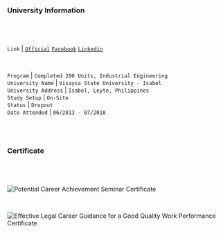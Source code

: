 ### University Information
#

<br />

`Link` | [`Official`](https://www.vsu.edu.ph/academe/satellite-campuses/isabel)&nbsp;[`Facebook`](https://www.facebook.com/visayasstateu.isabel/)&nbsp;[`Linkedin`](https://www.linkedin.com/company/visayas-state-university-isabel/)

<br />

`Program` | `Completed 200 Units, Industrial Engineering` <br />
`University Name` | `Visaysa State University - Isabel` <br />
`University Address` | `Isabel, Leyte, Philippines` <br />
`Study Setup` | `On-Site` <br />
`Status` | `Dropout` <br />
`Date Attended` | `06/2013 - 07/2018` <br />

<br />
<br />



### Certificate
# 

<br />

![Potential Career Achievement Seminar Certificate](https://github.com/kentlouisetonino/kentlouisetonino/assets/69438999/777814d0-3a94-448c-88ff-d6ac43a7e2f8)

<br />

![Effective Legal Career Guidance for a Good Quality Work Performance Certificate](https://github.com/kentlouisetonino/kentlouisetonino/assets/69438999/d7f0b008-24bd-4fe7-b2ac-ec56545d3a6d)

